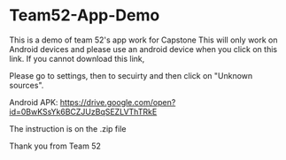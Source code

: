 # Team52-App-Demo
This is a demo of team 52's app work for Capstone
This will only work on Android devices and please use an android device when you click on this link. If you cannot download this link, 

Please go to settings, then to secuirty and then click on "Unknown sources". 

Android APK: https://drive.google.com/open?id=0BwKSsYk6BCZJUzBqSEZLVThTRkE

The instruction is on the .zip file 

Thank you from Team 52
